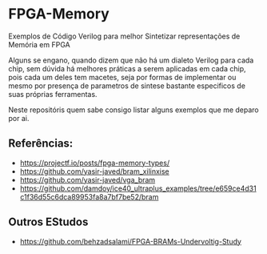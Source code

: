 # FPGA-Memory

Exemplos de Código Verilog para melhor Sintetizar representações de Memória em FPGA

Alguns se engano, quando dizem que não há um dialeto Verilog para cada chip, sem dúvida há melhores práticas a serem aplicadas em cada chip, pois cada um deles tem macetes, seja por formas de implementar ou mesmo por presença de parametros de sintese bastante especificos de suas próprias ferramentas.

Neste repositóris quem sabe consigo listar alguns exemplos que me deparo por ai.

## Referências:

* https://projectf.io/posts/fpga-memory-types/
* https://github.com/yasir-javed/bram_xilinxise
* https://github.com/yasir-javed/vga_bram
* https://github.com/damdoy/ice40_ultraplus_examples/tree/e659ce4d31c1f36d55c6dca89953fa8a7bf7be52/bram

## Outros EStudos

* https://github.com/behzadsalami/FPGA-BRAMs-Undervoltig-Study
